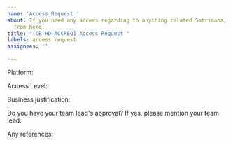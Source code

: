 ```yaml
---
name: 'Access Request '
about: If you need any access regarding to anything related Satriaana, contact us
  from here.
title: "[CB-HD-ACCREQ] Access Request "
labels: access request
assignees: ''

---
```


Platform:

Access Level<!-- leave this blank if you don't know the access level. We'll give you the best access level regarding the business justification -->:

Business justification: 

Do you have your team lead's approval? If yes, please mention your team lead:

Any references:
